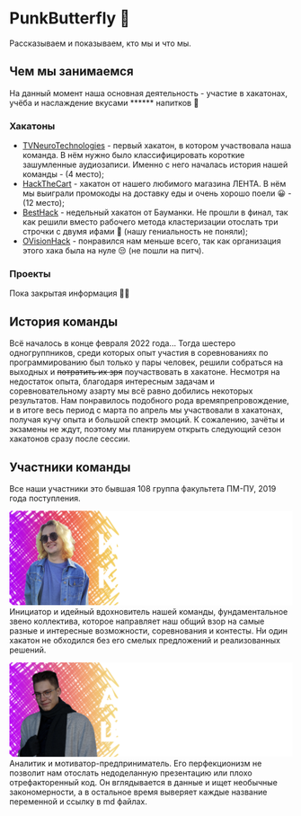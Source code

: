 # PunkButterfly 👋
Рассказываем и показываем, кто мы и что мы.

## Чем мы занимаемся

На данный момент наша основная деятельность - участие в хакатонах, учёба и наслаждение вкусами ****** напитков 🥂

### Хакатоны

* [TVNeuroTechnologies](https://github.com/PunkButterfly/Hackathon-TVNeuroTechnologies) - первый хакатон, в котором участвовала наша команда. В нём нужно было классифицировать короткие зашумленные аудиозаписи. Именно с него началась история нашей команды - (4 место);
* [HackTheCart](https://github.com/PunkButterfly/Hackathon-HackTheCart) - хакатон от нашего любимого магазина ЛЕНТА. В нём мы выиграли промокоды на доставку еды и очень хорошо поели 😀 - (12 место);
* [BestHack](https://github.com/PunkButterfly/Hackathon-BestHack) - недельный хакатон от Бауманки. Не прошли в финал, так как решили вместо рабочего метода кластеризации отослать три строчки с двумя ифами 🤪 (нашу гениальность не поняли);
* [OVisionHack](https://github.com/PunkButterfly/Hackathon-OVision-SearchBase) - понравился нам меньше всего, так как организация этого хака была на нуле 😒 (не пошли на питч).

### Проекты

Пока закрытая информация 👨‍💻

## История команды

Всё началось в конце февраля 2022 года... 
Тогда шестеро одногруппников, среди которых опыт участия в соревнованиях по программированию был только у пары человек, решили собраться на выходных и ~~потратить их зря~~ поучаствовать в хакатоне. Несмотря на недостаток опыта, благодаря интересным задачам и соревновательному азарту мы всё равно добились некоторых результатов. Нам понравилось подобного рода времяпрепровождение, и в итоге весь период с марта по апрель мы участвовали в хакатонах, получая кучу опыта и большой спектр эмоций. К сожалению, зачёты и экзамены не ждут, поэтому мы планируем открыть следующий сезон хакатонов сразу после сессии.

## Участники команды

Все наши участники это бывшая 108 группа факультета ПМ-ПУ, 2019 года поступления.

![Ilya Kupriyanov](https://github.com/PunkButterfly/.github/blob/main/assets/Ilya%20Kupriyanov.png)
Инициатор и идейный вдохновитель нашей команды, фундаментальное звено коллектива, которое направляет наш общий взор на самые разные и интересные возможности, соревнования и контесты. Ни один хакатон не обходился без его смелых предложений и реализованных решений.

![Alexandr Shkolin](https://github.com/PunkButterfly/.github/blob/main/assets/Alexandr%20Shkolin.png)
Аналитик и мотиватор-предприниматель. Его перфекционизм не позволит нам отослать недоделанную презентацию или плохо отрефакторенный код. Он вглядывается в данные и ищет необычные закономерности, а в остальное время выверяет каждые название переменной и ссылку в md файлах.

## 

